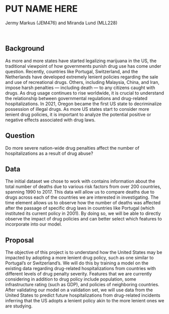 # PUT NAME HERE
Jermy Markus (JEM476) and Miranda Lund (MLL228)

&nbsp;

## Background

As more and more states have started legalizing marijuana in the US, the traditional viewpoint of how governments punish drug use has come under question. Recently, countries like Portugal, Switzerland, and the Netherlands have developed extremely lenient policies regarding the sale and use of recreational drugs. Others, including Malaysia, China, and Iran, impose harsh penalties — including death — to any citizens caught with drugs. As drug usage continues to rise worldwide, it is crucial to understand the relationship between governmental regulations and drug-related hospitalizations. In 2021, Oregon became the first US state to decriminalize possession of illegal drugs. As more US states start to consider more lenient drug policies, it is important to analyze the potential positive or negative effects associated with drug laws.


## Question

Do more severe nation-wide drug penalties affect the number of hospitalizations as a result of drug abuse?


## Data

The initial dataset we chose to work with contains information about the total number of deaths due to various risk factors from over 200 countries, spanning 1990 to 2017. This data will allow us to compare deaths due to drugs across each of the countries we are interested in investigating. The time element allows us to observe how the number of deaths was affected after the passage of specific drug laws in countries like Portugal (which instituted its current policy in 2001). By doing so, we will be able to directly observe the impact of drug policies and can better select which features to incorporate into our model.


## Proposal

The objective of this project is to understand how the United States may be impacted by adopting a more lenient drug policy, such as one similar to Portugal’s or Switzerland’s. We will do this by training a model on the existing data regarding drug-related hospitalizations from countries with different levels of drug penalty severity. Features that we are currently considering in addition to drug policy include population, some infrastructure rating (such as GDP), and policies of neighboring countries. After validating our model on a validation set, we will use data from the United States to predict future hospitalizations from drug-related incidents inferring that the US adopts a lenient policy akin to the more lenient ones we are studying.
